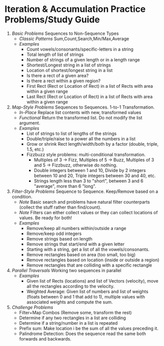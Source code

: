 #  Iteration & Accumulation Practice Problems/Study Guide

1.  *Basic Problems*  Sequences to Non-Sequence Types
    * *Classic Patterns*  Sum,Count,Search,Min/Max,Average
    * *Examples*
        * Count vowels/consonants/specific-letters in a string 
        * Total length of list of strings 
        * Number of strings of a given length or in a length range
        * Shortest/Longest string in a list of strings
        * Location of shortest/longest string in a list 
        * Is there a rect of a given area? 
        * Is there a rect within a given region? 
        * First Rect (Rect or Location of Rect) in a list of Rects with area within a given range
        * Last Rect (Rect or Location of Rect) in a list of Rects with area within a given range
2. *Map-Style Problems*  Sequences to Sequences. 1-to-1 Transformation.
    * *In-Place* Replace list contents with new, transformed values
    * *Functional* Return the transformed list. Do not modify the list argument. 
    * *Examples*
        * List of strings to list of lengths of the strings
        * Double/triple/raise to a power all the numbers in a list
        * Grow or shrink Rect length/width/both by a factor (double, triple, 1.5, etc.) 
        * Fizzbuzz style problems: multi-conditional transformation. 
            * Multiples of 3 -> Fizz, Multiples of 5 -> Buzz, Multiples of 3 and 5 -> Fizzbuzz, otherwise do nothing. 
            * Double integers between 1 and 10, Divide by 2 integers between 10 and 20, Triple integers between 30 and 40, etc. 
            * Strings length less than 3 to "short", between 3 and 6 "average", more than 6 "long".         
3. *Filter-Style Problems* Sequence to Sequence. Keep/Remove based on a condition. 
    * *Note* Basic search and problems have natural filter counterparts (collect the stuff rather than find/count). 
    * *Note* Filters can either collect values or they can collect locations of values. Be ready for both!
    * *Examples*
        * Remove/keep all numbers within/outside a range 
        * Remove/keep odd integers
        * Remove strings based on length 
        * Remove strings that start/end with a given letter 
        * Starting with a string, get a list of all the vowels/consonants. 
        * Remove rectangles based on area (too small, too big)
        * Remove rectangles based on location (inside or outside a region) 
        * Remove rectangles that are colliding with a specific rectangle 
4. *Parallel Traversals*  Working two sequences in parallel
    * *Examples*
        * Given list of Rects (locations) and list of Vectors (velocity), move all the rectangles according to the velocity. 
        * Weighted Average: Given list of numbers and list of weights (floats between 0 and 1 that add to 1), multiple values with associated weights and compute the sum.  
5. *Challenge Problems*
    * Filter+Map Combos (Remove some, transform the rest)
    * Determine if any two rectangles in a list are colliding 
    * Determine if a string/number in a list is repeated 
    * Prefix sum: Make location i be the sum of all the values preceding it. 
    * Palindrome Detection: Does the sequence read the same both forwards and backwards. 